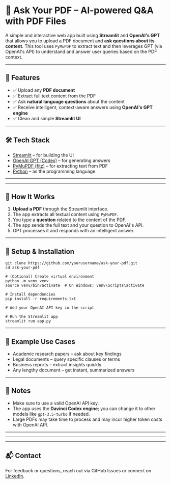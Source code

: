 <h1>📘 Ask Your PDF – AI-powered Q&A with PDF Files</h1>

<p>
A simple and interactive web app built using <strong>Streamlit</strong> and <strong>OpenAI's GPT</strong> that allows you to upload a PDF document and <strong>ask questions about its content</strong>.
This tool uses <code>PyMuPDF</code> to extract text and then leverages GPT (via OpenAI's API) to understand and answer user queries based on the PDF context.
</p>

<hr>

<h2>🚀 Features</h2>
<ul>
  <li>✅ Upload any <strong>PDF document</strong></li>
  <li>✅ Extract full text content from the PDF</li>
  <li>✅ Ask <strong>natural language questions</strong> about the content</li>
  <li>✅ Receive intelligent, context-aware answers using <strong>OpenAI's GPT engine</strong></li>
  <li>✅ Clean and simple <strong>Streamlit UI</strong></li>
</ul>

<hr>

<h2>🛠️ Tech Stack</h2>
<ul>
  <li><a href="https://streamlit.io/">Streamlit</a> – for building the UI</li>
  <li><a href="https://platform.openai.com/docs">OpenAI GPT (Codex)</a> – for generating answers</li>
  <li><a href="https://pymupdf.readthedocs.io/en/latest/">PyMuPDF (fitz)</a> – for extracting text from PDF</li>
  <li><a href="https://www.python.org/">Python</a> – as the programming language</li>
</ul>

<hr>

<hr>

<h2>📂 How It Works</h2>
<ol>
  <li><strong>Upload a PDF</strong> through the Streamlit interface.</li>
  <li>The app extracts all textual content using <code>PyMuPDF</code>.</li>
  <li>You type a <strong>question</strong> related to the content of the PDF.</li>
  <li>The app sends the full text and your question to OpenAI's API.</li>
  <li>GPT processes it and responds with an intelligent answer.</li>
</ol>

<hr>

<h2>🔧 Setup & Installation</h2>

<pre><code>git clone https://github.com/yourusername/ask-your-pdf.git
cd ask-your-pdf

# (Optional) Create virtual environment
python -m venv venv
source venv/bin/activate  # On Windows: venv\Scripts\activate

# Install dependencies
pip install -r requirements.txt

# Add your OpenAI API key in the script

# Run the Streamlit app
streamlit run app.py
</code></pre>

<hr>

<h2>🧠 Example Use Cases</h2>
<ul>
  <li>Academic research papers – ask about key findings</li>
  <li>Legal documents – query specific clauses or terms</li>
  <li>Business reports – extract insights quickly</li>
  <li>Any lengthy document – get instant, summarized answers</li>
</ul>

<hr>

<h2>📌 Notes</h2>
<ul>
  <li>Make sure to use a valid OpenAI API key.</li>
  <li>The app uses the <strong>Davinci Codex engine</strong>; you can change it to other models like <code>gpt-3.5-turbo</code> if needed.</li>
  <li>Large PDFs may take time to process and may incur higher token costs with OpenAI API.</li>
</ul>

<hr>

<hr>

<hr>

<h2>📬 Contact</h2>
<p>
  For feedback or questions, reach out via GitHub Issues or connect on <a href="https://linkedin.com/in/aman-empires">LinkedIn</a>.
</p>
